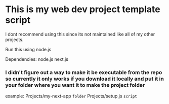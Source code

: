 # This is my web dev project template script
I dont recommend using this since its not maintained like all of my other projects.

Run this using node.js

Dependencies:
  node.js
  next.js

### I didn't figure out a way to make it be executable from the repo so currently it only works if you download it locally and put it in your folder where you want it to make the project folder
example:
  Projects/my-next-app `folder`
  Projects/setup.js `script`
